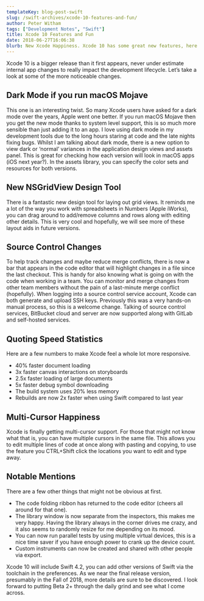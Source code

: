 ```yaml
---
templateKey: blog-post-swift
slug: /swift-archives/xcode-10-features-and-fun/
author: Peter Witham
tags: ["Development Notes", "Swift"]
title: Xcode 10 Features and Fun
date: 2018-06-27T16:06:38
blurb: New Xcode Happiness. Xcode 10 has some great new features, here are a few of my favorite things.
---
```


Xcode 10 is a bigger release than it first appears, never under estimate internal app changes to really impact the development lifecycle. Let’s take a look at some of the more noticeable changes.

## Dark Mode if you run macOS Mojave

This one is an interesting twist. So many Xcode users have asked for a dark mode over the years, Apple went one better. If you run macOS Mojave then you get the new mode thanks to system level support, this is so much more sensible than just adding it to an app. I love using dark mode in my development tools due to the long hours staring at code and the late nights fixing bugs. Whilst I am talking about dark mode, there is a new option to view dark or ‘normal’ variances in the application design views and assets panel. This is great for checking how each version will look in macOS apps (iOS next year?). In the assets library, you can specify the color sets and resources for both versions.

## New NSGridView Design Tool

There is a fantastic new design tool for laying out grid views. It reminds me a lot of the way you work with spreadsheets in Numbers (Apple iWorks), you can drag around to add/remove columns and rows along with editing other details. This is very cool and hopefully, we will see more of these layout aids in future versions.

## Source Control Changes

To help track changes and maybe reduce merge conflicts, there is now a bar that appears in the code editor that will highlight changes in a file since the last checkout. This is handy for also knowing what is going on with the code when working in a team. You can monitor and merge changes from other team members without the pain of a last-minute merge conflict (hopefully). When logging into a source control service account, Xcode can both generate and upload SSH keys. Previously this was a very hands-on manual process, so this is a welcome change. Talking of source control services, BitBucket cloud and server are now supported along with GitLab and self-hosted services.

## Quoting Speed Statistics

Here are a few numbers to make Xcode feel a whole lot more responsive.

  * 40% faster document loading
  * 3x faster canvas interactions on storyboards
  * 2.5x faster loading of large documents
  * 5x faster debug symbol downloading
  * The build system uses 20% less memory
  * Rebuilds are now 2x faster when using Swift compared to last year

## Multi-Cursor Happiness

Xcode is finally getting multi-cursor support. For those that might not know what that is, you can have multiple cursors in the same file. This allows you to edit multiple lines of code at once along with pasting and copying, to use the feature you CTRL+Shift click the locations you want to edit and type away.

## Notable Mentions

There are a few other things that might not be obvious at first.

  * The code folding ribbon has returned to the code editor (cheers all around for that one).
  * The library window is now separate from the inspectors, this makes me very happy. Having the library always in the corner drives me crazy, and it also seems to randomly resize for me depending on its mood.
  * You can now run parallel tests by using multiple virtual devices, this is a nice time saver if you have enough power to crank up the device count.
  * Custom instruments can now be created and shared with other people via export.

  Xcode 10 will include Swift 4.2, you can add other versions of Swift via the toolchain in the preferences. As we near the final release version, presumably in the Fall of 2018, more details are sure to be discovered. I look forward to putting Beta 2+ through the daily grind and see what I come across.
